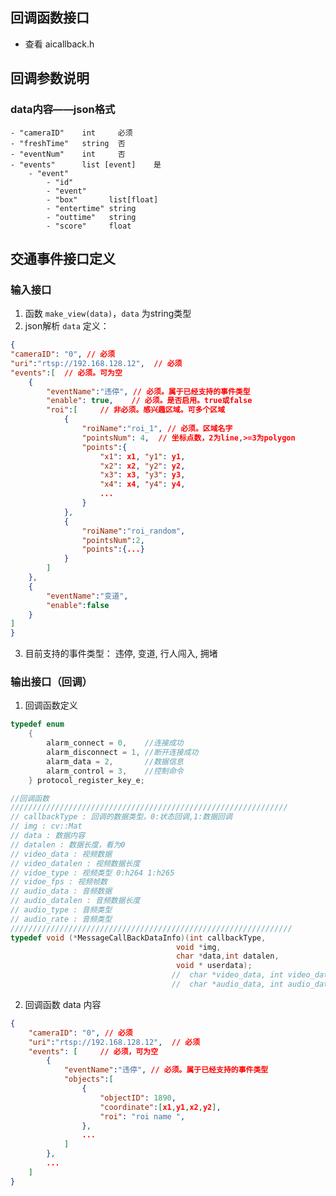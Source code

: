 <!--
 * @Description: multi hard decode with tensorrt
 * @Version: 1.0
 * @Company: xmrbi
 * @Author: zhongchong
 * @Date: 2023-01-16 09:40:04
 * @LastEditors: zhongchong
 * @LastEditTime: 2023-02-03 14:28:41
-->
## 回调函数接口
 - 查看 aicallback.h

## 回调参数说明
### data内容——json格式
    - "cameraID"    int     必须
    - "freshTime"   string  否
    - "eventNum"    int     否
    - "events"      list [event]    是
        - "event"
            - "id"
            - "event"
            - "box"       list[float]
            - "entertime" string
            - "outtime"   string
            - "score"     float

## 交通事件接口定义
### 输入接口
1. 函数 `make_view(data)`，`data` 为string类型
2. json解析 `data` 定义：
```json
{
"cameraID": "0", // 必须
"uri":"rtsp://192.168.128.12",  // 必须
"events":[  // 必须。可为空
    {
        "eventName":"违停", // 必须。属于已经支持的事件类型
        "enable": true,    // 必须。是否启用。true或false
        "roi":[     // 非必须。感兴趣区域。可多个区域
            {
                "roiName":"roi_1", // 必须。区域名字
                "pointsNum": 4,  // 坐标点数，2为line,>=3为polygon
                "points":{
                    "x1": x1, "y1": y1,
                    "x2": x2, "y2": y2,
                    "x3": x3, "y3": y3,
                    "x4": x4, "y4": y4,
                    ...
                }
            },
            {
                "roiName":"roi_random",
                "pointsNum":2,
                "points":{...}
            }
        ]
    },
    {
        "eventName":"变道",
        "enable":false
    }
]
}
```

3. 目前支持的事件类型：
违停, 变道, 行人闯入, 拥堵

### 输出接口（回调）
1. 回调函数定义
```C++
typedef enum
    {
        alarm_connect = 0,    //连接成功
        alarm_disconnect = 1, //断开连接成功
        alarm_data = 2,       //数据信息
        alarm_control = 3,    //控制命令
    } protocol_register_key_e;

//回调函数
//////////////////////////////////////////////////////////////
// callbackType : 回调的数据类型，0:状态回调,1:数据回调
// img : cv::Mat
// data : 数据内容
// datalen : 数据长度，看为0
// video_data : 视频数据
// video_datalen : 视频数据长度
// vidoe_type : 视频类型 0:h264 1:h265
// vidoe_fps : 视频帧数
// audio_data : 音频数据
// audio_datalen : 音频数据长度
// audio_type : 音频类型
// audio_rate : 音频类型  
///////////////////////////////////////////////////////////////
typedef void (*MessageCallBackDataInfo)(int callbackType,
                                     void *img,
                                     char *data,int datalen,
                                     void * userdata);
                                    //  char *video_data, int video_datalen,int vidoe_type, int vidoe_fps,
                                    //  char *audio_data, int audio_datalen,int audio_type, int audio_rate);
```
2. 回调函数 data 内容
``` json
{
    "cameraID": "0", // 必须
    "uri":"rtsp://192.168.128.12",  // 必须
    "events": [     // 必须，可为空
        {
            "eventName":"违停", // 必须。属于已经支持的事件类型
            "objects":[
                {
                    "objectID": 1890,
                    "coordinate":[x1,y1,x2,y2],
                    "roi": "roi name ",
                },
                ...
            ]
        },
        ...
    ]
}
```